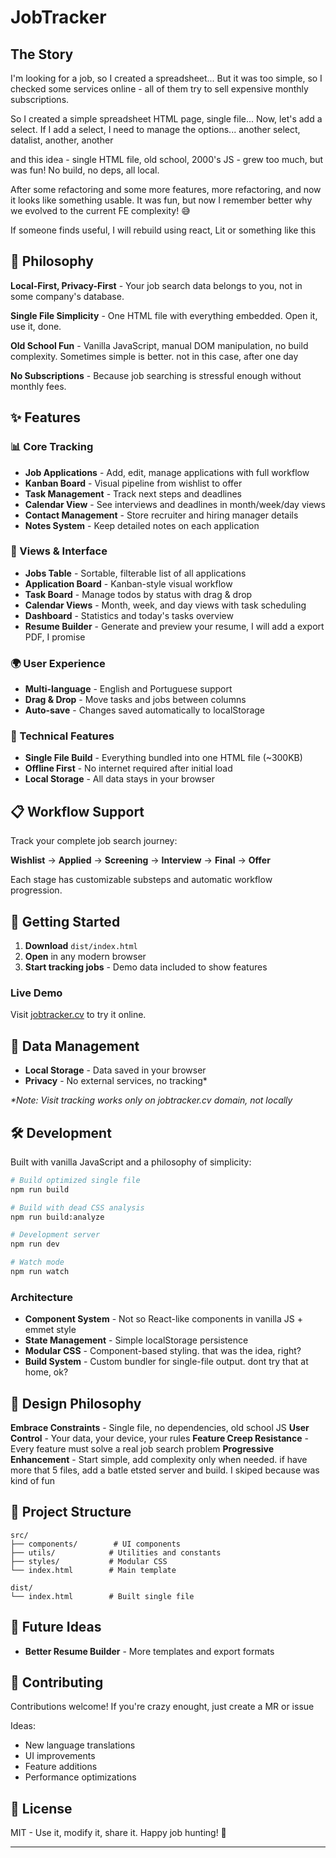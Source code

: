 # JobTracker

## The Story

I'm looking for a job, so I created a spreadsheet...
But it was too simple, so I checked some services online - all of them try to sell expensive monthly subscriptions.

So I created a simple spreadsheet HTML page, single file...
Now, let's add a select. If I add a select, I need to manage the options...
another select, datalist, another, another

and this idea - single HTML file, old school, 2000's JS - grew too much, but was fun! No build, no deps, all local.

After some refactoring and some more features, more refactoring, and now it looks like something usable. It was fun, but now I remember better why we evolved to the current FE complexity! 😅

If someone finds useful, I will rebuild using react, Lit or something like this

## 🎯 Philosophy

**Local-First, Privacy-First** - Your job search data belongs to you, not in some company's database.

**Single File Simplicity** - One HTML file with everything embedded. Open it, use it, done.

**Old School Fun** - Vanilla JavaScript, manual DOM manipulation, no build complexity. Sometimes simple is better. not in this case, after one day

**No Subscriptions** - Because job searching is stressful enough without monthly fees.

## ✨ Features

### 📊 Core Tracking
- **Job Applications** - Add, edit, manage applications with full workflow
- **Kanban Board** - Visual pipeline from wishlist to offer
- **Task Management** - Track next steps and deadlines
- **Calendar View** - See interviews and deadlines in month/week/day views
- **Contact Management** - Store recruiter and hiring manager details
- **Notes System** - Keep detailed notes on each application

### 🎨 Views & Interface
- **Jobs Table** - Sortable, filterable list of all applications
- **Application Board** - Kanban-style visual workflow
- **Task Board** - Manage todos by status with drag & drop
- **Calendar Views** - Month, week, and day views with task scheduling
- **Dashboard** - Statistics and today's tasks overview
- **Resume Builder** - Generate and preview your resume, I will add a export PDF, I promise

### 🌍 User Experience  
- **Multi-language** - English and Portuguese support
- **Drag & Drop** - Move tasks and jobs between columns
- **Auto-save** - Changes saved automatically to localStorage

### 🔧 Technical Features
- **Single File Build** - Everything bundled into one HTML file (~300KB)
- **Offline First** - No internet required after initial load
- **Local Storage** - All data stays in your browser

## 📋 Workflow Support

Track your complete job search journey:

**Wishlist** → **Applied** → **Screening** → **Interview** → **Final** → **Offer**

Each stage has customizable substeps and automatic workflow progression.

## 🚀 Getting Started

1. **Download** `dist/index.html` 
2. **Open** in any modern browser
3. **Start tracking jobs** - Demo data included to show features

### Live Demo
Visit [jobtracker.cv](http://jobtracker.cv) to try it online.

## 💾 Data Management

- **Local Storage** - Data saved in your browser
- **Privacy** - No external services, no tracking*

*\*Note: Visit tracking works only on jobtracker.cv domain, not locally*

## 🛠️ Development

Built with vanilla JavaScript and a philosophy of simplicity:

```bash
# Build optimized single file
npm run build

# Build with dead CSS analysis  
npm run build:analyze

# Development server
npm run dev

# Watch mode
npm run watch
```

### Architecture
- **Component System** - Not so React-like components in vanilla JS + emmet style
- **State Management** - Simple localStorage persistence  
- **Modular CSS** - Component-based styling. that was the idea, right?
- **Build System** - Custom bundler for single-file output.  dont try that at home, ok?

## 🎨 Design Philosophy

**Embrace Constraints** - Single file, no dependencies, old school JS
**User Control** - Your data, your device, your rules
**Feature Creep Resistance** - Every feature must solve a real job search problem
**Progressive Enhancement** - Start simple, add complexity only when needed. if have more that 5 files, add a batle etsted server and build. I skiped because was kind of fun

## 📁 Project Structure

```
src/
├── components/        # UI components
├── utils/            # Utilities and constants  
├── styles/           # Modular CSS
└── index.html        # Main template

dist/
└── index.html        # Built single file
```

## 🔮 Future Ideas

- **Better Resume Builder** - More templates and export formats

## 🤝 Contributing

Contributions welcome! If you're crazy enought, just create a MR or issue

Ideas:
- New language translations
- UI improvements  
- Feature additions
- Performance optimizations

## 📄 License

MIT - Use it, modify it, share it. Happy job hunting! 🎯

---